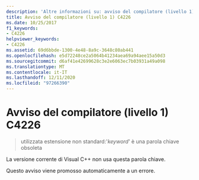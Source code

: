 ```yaml
---
description: 'Altre informazioni su: avviso del compilatore (livello 1) C4226'
title: Avviso del compilatore (livello 1) C4226
ms.date: 10/25/2017
f1_keywords:
- C4226
helpviewer_keywords:
- C4226
ms.assetid: 69d6bbde-1300-4e48-8a9c-3648c80ab441
ms.openlocfilehash: e5d72248ce2a5064b41234aea69a94aee15a50d3
ms.sourcegitcommit: d6af41e42699628c3e2e6063ec7b03931a49a098
ms.translationtype: MT
ms.contentlocale: it-IT
ms.lasthandoff: 12/11/2020
ms.locfileid: "97266390"
---
```

# <a name="compiler-warning-level-1-c4226"></a>Avviso del compilatore (livello 1) C4226

> utilizzata estensione non standard:'*keyword*' è una parola chiave obsoleta

La versione corrente di Visual C++ non usa questa parola chiave.

Questo avviso viene promosso automaticamente a un errore.
